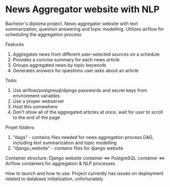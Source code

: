 # News Aggregator website with NLP
Bachelor's diploma project. News aggregator website with text summarization, question answering and topic modelling. Utilizes airflow for scheduling the aggregation process

Features
1) Aggregates news from different user-selected sources on a schedule
2) Provides a concise summary for each news article
3) Groups aggregated news by topic keywords
4) Generates answers for questions user asks about an article

Todo:
1) Use airflow/postgresql/django passwords and secret keys from environment variables
2) Use a proper webserver
3) Host this somewhere
4) Don't show all of the aggregated articles at once, wait for user to scroll to the end of the page

Projet folders:
1) "dags" - contains files needed for news aggregation process DAG, including text summarization and topic modelling
2) "django_website" - contains files for django website

Container structure:
Django website container <=> PostgreSQL container <=> Airflow containers for aggregation & NLP processes

How to launch and how to use:
Project currently has issues on deployment related to database initialization, unfortunately
